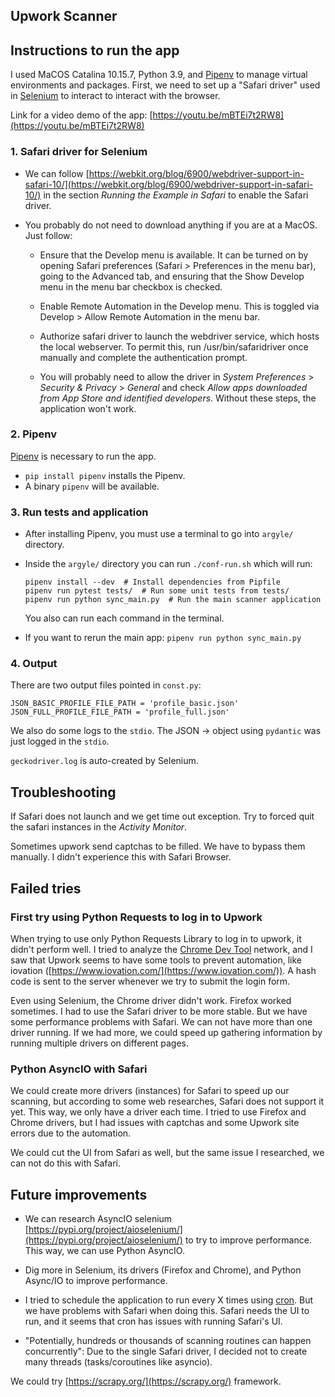 ## Upwork Scanner

## Instructions to run the app

I used MaCOS Catalina 10.15.7, Python 3.9, and
[Pipenv](https://pypi.org/project/pipenv/) to manage virtual environments and
packages. First, we need to set up a "Safari driver" used in [Selenium](https://selenium-python.readthedocs.io/) to interact
to interact with the browser.

Link for a video demo of the app: [https://youtu.be/mBTEi7t2RW8](https://youtu.be/mBTEi7t2RW8)

### 1. Safari driver for Selenium

* We can follow
  [https://webkit.org/blog/6900/webdriver-support-in-safari-10/](https://webkit.org/blog/6900/webdriver-support-in-safari-10/)
  in the section *Running the Example in Safari* to enable the Safari driver.
  
* You probably do not need to download anything if you are at a MacOS. Just follow:

  * Ensure that the Develop menu is available. It can be turned on by opening
    Safari preferences (Safari > Preferences in the menu bar), going to the
    Advanced tab, and ensuring that the Show Develop menu in the menu bar checkbox is checked.
    
  * Enable Remote Automation in the Develop menu. This is toggled via
    Develop > Allow Remote Automation in the menu bar.

  * Authorize safari driver to launch the webdriver service, which hosts the
    local webserver. To permit this, run /usr/bin/safaridriver once manually
    and complete the authentication prompt.

  * You will probably need to allow the driver in *System Preferences* >
    *Security & Privacy* > *General* and check *Allow apps downloaded from App
    Store and identified developers*. Without these steps, the application won't work.
  
### 2. Pipenv

[Pipenv](https://pypi.org/project/pipenv/) is necessary to run the app.

* `pip install pipenv` installs the Pipenv.
* A binary `pipenv` will be available.

### 3. Run tests and application

* After installing Pipenv, you must use a terminal to go into `argyle/` directory.
  
* Inside the `argyle/` directory you can run `./conf-run.sh` which will run:

  ```
  pipenv install --dev  # Install dependencies from Pipfile
  pipenv run pytest tests/  # Run some unit tests from tests/ 
  pipenv run python sync_main.py  # Run the main scanner application
  ```
  
  You also can run each command in the terminal.

* If you want to rerun the main app: `pipenv run python sync_main.py`

### 4. Output

There are two output files pointed in `const.py`:
```
JSON_BASIC_PROFILE_FILE_PATH = 'profile_basic.json'
JSON_FULL_PROFILE_FILE_PATH = 'profile_full.json'
```
We also do some logs to the `stdio`. The JSON -> object using `pydantic` was 
just logged in the `stdio`.

`geckodriver.log` is auto-created by Selenium.

## Troubleshooting

If Safari does not launch and we get time out exception. Try to forced quit the safari
instances in the *Activity Monitor*.

Sometimes upwork send captchas to be filled. We have to bypass them manually.
I didn't experience this with Safari Browser.

## Failed tries

### First try using Python Requests to log in to Upwork

When trying to use only Python Requests Library to log in to upwork, it didn't
perform well. I tried to analyze the [Chrome Dev Tool](https://developers.google.com/web/tools/chrome-devtools)
network, and I saw that Upwork seems to have some tools to prevent automation, like
iovation ([https://www.iovation.com/](https://www.iovation.com/)). A hash code is
sent to the server whenever we try to submit the login form.

Even using Selenium, the Chrome driver didn't work. Firefox worked sometimes.
I had to use the Safari driver to be more stable. But we have some performance
problems with Safari. We can not have more than one driver running.
If we had more, we could speed up gathering information by running multiple
drivers on different pages.

### Python AsyncIO with Safari

We could create more drivers (instances) for Safari to speed up our scanning,
but according to some web researches, Safari does not support it yet. This way,
we only have a driver each time. I tried to use Firefox and Chrome drivers,
but I had issues with captchas and some Upwork site errors due to the automation.

We could cut the UI from Safari as well, but the same issue I researched,
we can not do this with Safari.

## Future improvements

* We can research AsyncIO selenium
  [https://pypi.org/project/aioselenium/](https://pypi.org/project/aioselenium/) to
  try to improve performance. This way, we can use Python AsyncIO.

* Dig more in Selenium, its drivers (Firefox and Chrome), and Python Async/IO to improve performance.

* I tried to schedule the application to run every X times using
  [cron](https://en.wikipedia.org/wiki/Cron). But we have problems with Safari
  when doing this. Safari needs the UI to run, and it seems that cron has
  issues with running Safari's UI.

* "Potentially, hundreds or thousands of scanning routines can happen concurrently":
  Due to the single Safari driver, I decided not to create many threads
  (tasks/coroutines like asyncio).

We could try [https://scrapy.org/](https://scrapy.org/) framework.

